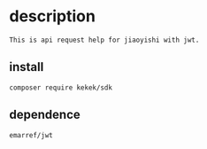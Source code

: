 # description

	This is api request help for jiaoyishi with jwt.

## install 

	composer require kekek/sdk

## dependence
	emarref/jwt

